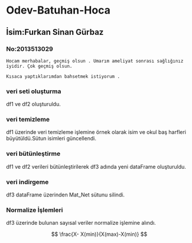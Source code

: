 # Odev-Batuhan-Hoca
## İsim:Furkan Sinan Gürbaz
### No:2013513029

`Hocam merhabalar, geçmiş olsun . Umarım ameliyat sonrası sağlığınız iyidir. Çok geçmiş olsun.`

`Kısaca yaptıklarımdan bahsetmek istiyorum .`
### veri seti oluşturma 
df1 ve df2 oluşturuldu.
### veri temizleme
df1 üzerinde veri temizleme işlemine örnek olarak isim ve okul baş harfleri büyütüldü.Sütun isimleri güncellendi.
### veri bütünleştirme
df1 ve df2 verileri bütünleştirilerek df3 adında yeni dataFrame oluşturuldu.
### veri indirgeme 
df3 dataFrame üzerinden Mat_Net sütunu silindi.
### Normalize İşlemleri
df3 üzerinde bulunan sayısal veriler normalize işlemine alındı.

$$ \frac{X- X(min)}{X(max)-X(min)} $$ 


